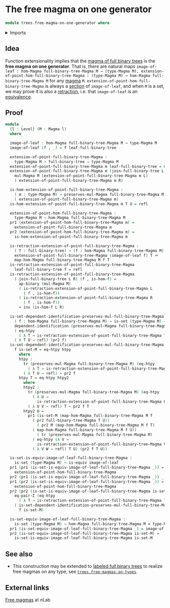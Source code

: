 # The free magma on one generator

```agda
module trees.free-magma-on-one-generator where
```

<details><summary>Imports</summary>

```agda
open import foundation.action-on-identifications-binary-functions
open import foundation.dependent-pair-types
open import foundation.equality-dependent-pair-types
open import foundation.equivalences
open import foundation.function-extensionality
open import foundation.homotopies
open import foundation.identity-types
open import foundation.universe-levels

open import foundation-core.dependent-identifications
open import foundation-core.sets
open import foundation-core.transport-along-identifications

open import structured-types.magmas
open import structured-types.morphisms-magmas

open import trees.combinator-full-binary-trees
open import trees.full-binary-trees
open import trees.labeled-full-binary-trees
```

</details>

## Idea

Function extensionality implies that the
[magma of full binary trees](trees.combinator-full-binary-trees.md) is the
**free magma on one generator**. That is, there are natural maps
`image-of-leaf : hom-Magma full-binary-tree-Magma M → (type-Magma M), extension-of-point-hom-full-binary-tree-Magma : (type-Magma M) → hom-Magma full-binary-tree-Magma M`
for any [magma](structured-types.magmas.md) `M`.
`extension-of-point-hom-full-binary-tree-Magma` is always a
[section](foundation-core.sections.md) of `image-of-leaf`, and when `M` is a
set, we may prove it is also a [retraction](foundation-core.retractions.md),
i.e. that `image-of-leaf` is an [equivalence](foundation-core.equivalences.md).

## Proof

```agda
module _
  {l : Level} (M : Magma l)
  where

  image-of-leaf : hom-Magma full-binary-tree-Magma M → type-Magma M
  image-of-leaf (f , _) = f leaf-full-binary-tree

  extension-of-point-full-binary-tree-Magma :
    type-Magma M → full-binary-tree → type-Magma M
  extension-of-point-full-binary-tree-Magma m leaf-full-binary-tree = m
  extension-of-point-full-binary-tree-Magma m (join-full-binary-tree L R) =
    mul-Magma M (extension-of-point-full-binary-tree-Magma m L)
    ( extension-of-point-full-binary-tree-Magma m R)

  is-hom-extension-of-point-full-binary-tree-Magma :
    ( m : type-Magma M) → preserves-mul-Magma full-binary-tree-Magma M
    ( extension-of-point-full-binary-tree-Magma m)
  is-hom-extension-of-point-full-binary-tree-Magma m T U = refl

  extension-of-point-hom-full-binary-tree-Magma :
    type-Magma M → hom-Magma full-binary-tree-Magma M
  pr1 (extension-of-point-hom-full-binary-tree-Magma m) =
    extension-of-point-full-binary-tree-Magma m
  pr2 (extension-of-point-hom-full-binary-tree-Magma m) =
    is-hom-extension-of-point-full-binary-tree-Magma m

  is-retraction-extension-of-point-full-binary-tree-Magma :
    ( T : full-binary-tree) → (f : hom-Magma full-binary-tree-Magma M) →
    extension-of-point-full-binary-tree-Magma (image-of-leaf f) T ＝
    map-hom-Magma full-binary-tree-Magma M f T
  is-retraction-extension-of-point-full-binary-tree-Magma
    leaf-full-binary-tree f = refl
  is-retraction-extension-of-point-full-binary-tree-Magma
    ( join-full-binary-tree L R) (f , is-hom-f) =
      ap-binary (mul-Magma M)
      ( is-retraction-extension-of-point-full-binary-tree-Magma L
        ( f , is-hom-f))
      ( is-retraction-extension-of-point-full-binary-tree-Magma R
        ( f , is-hom-f))
      ∙ inv (is-hom-f L R)

  is-set-dependent-identification-preserves-mul-full-binary-tree-Magma :
    ( f : hom-Magma full-binary-tree-Magma M) → is-set (type-Magma M) →
    dependent-identification (preserves-mul-Magma full-binary-tree-Magma M)
    ( eq-htpy
      ( λ T → is-retraction-extension-of-point-full-binary-tree-Magma T f))
    ( λ T U → refl) (pr2 f)
  is-set-dependent-identification-preserves-mul-full-binary-tree-Magma
    f is-set-M = eq-htpy htpy
      where
      htpy :
        tr (preserves-mul-Magma full-binary-tree-Magma M) (eq-htpy
          ( λ T → is-retraction-extension-of-point-full-binary-tree-Magma T f))
        ( λ T U → refl) ~ pr2 f
      htpy T = eq-htpy htpy2
        where
        htpy2 :
          tr (preserves-mul-Magma full-binary-tree-Magma M) (eq-htpy
            ( λ U →
              is-retraction-extension-of-point-full-binary-tree-Magma U f))
          ( λ U V → refl) T ~ pr2 f T
        htpy2 U =
          pr1 (is-set-M (map-hom-Magma full-binary-tree-Magma M f
            ( pr2 full-binary-tree-Magma T U))
              ( pr2 M (map-hom-Magma full-binary-tree-Magma M f T)
            ( map-hom-Magma full-binary-tree-Magma M f U))
              ( tr (preserves-mul-Magma full-binary-tree-Magma M)
            ( eq-htpy (λ V →
              is-retraction-extension-of-point-full-binary-tree-Magma V f))
            ( λ V W → refl) T U) (pr2 f T U))

  is-set-is-equiv-image-of-leaf-full-binary-tree-Magma :
    is-set (type-Magma M) → is-equiv image-of-leaf
  pr1 (pr1 (is-set-is-equiv-image-of-leaf-full-binary-tree-Magma _)) =
    extension-of-point-hom-full-binary-tree-Magma
  pr2 (pr1 (is-set-is-equiv-image-of-leaf-full-binary-tree-Magma _)) _ = refl
  pr1 (pr2 (is-set-is-equiv-image-of-leaf-full-binary-tree-Magma _)) =
    extension-of-point-hom-full-binary-tree-Magma
  pr2 (pr2 (is-set-is-equiv-image-of-leaf-full-binary-tree-Magma is-set-M)) f =
    eq-pair-Σ (eq-htpy
      ( λ T → is-retraction-extension-of-point-full-binary-tree-Magma T f))
    ( is-set-dependent-identification-preserves-mul-full-binary-tree-Magma
      f is-set-M)

  is-set-equiv-image-of-leaf-full-binary-tree-Magma :
    is-set (type-Magma M) → hom-Magma full-binary-tree-Magma M ≃ type-Magma M
  pr1 (is-set-equiv-image-of-leaf-full-binary-tree-Magma _) = image-of-leaf
  pr2 (is-set-equiv-image-of-leaf-full-binary-tree-Magma is-set-M) =
    is-set-is-equiv-image-of-leaf-full-binary-tree-Magma is-set-M
```

## See also

- This construction may be extended to
  [labeled full binary trees](trees.labeled-full-binary-trees.md) to realize
  free magmas on any type, see
  [`trees.free-magmas-on-types`](trees.free-magmas-on-types.md).

## External links

[Free magmas](https://ncatlab.org/nlab/show/magma#free_magmas) at $n$Lab
